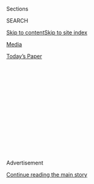 <div id="app">

<div>

<div>

<div>

<div class="NYTAppHideMasthead css-1q2w90k e1suatyy0">

<div class="section css-ui9rw0 e1suatyy2">

<div class="css-eph4ug er09x8g0">

<div class="css-6n7j50">

</div>

<span class="css-1dv1kvn">Sections</span>

<div class="css-10488qs">

<span class="css-1dv1kvn">SEARCH</span>

</div>

[Skip to content](#site-content)[Skip to site
index](#site-index)

</div>

<div id="masthead-section-label" class="css-1wr3we4 eaxe0e00">

[Media](https://www.nytimes3xbfgragh.onion/pages/business/media/index.html)

</div>

<div class="css-10698na e1huz5gh0">

</div>

</div>

<div id="masthead-bar-one" class="section hasLinks css-15hmgas e1csuq9d3">

<div class="css-uqyvli e1csuq9d0">

</div>

<div class="css-1uqjmks e1csuq9d1">

</div>

<div class="css-9e9ivx">

[](https://myaccount.nytimes3xbfgragh.onion/auth/login?response_type=cookie&client_id=vi)

</div>

<div class="css-1bvtpon e1csuq9d2">

[Today’s
Paper](https://www.nytimes3xbfgragh.onion/section/todayspaper)

</div>

</div>

</div>

</div>

<div data-aria-hidden="false">

<div id="site-content" data-role="main">

<div>

<div class="css-1aor85t" style="opacity:0.000000001;z-index:-1;visibility:hidden">

<div class="css-1hqnpie">

<div class="css-epjblv">

<span class="css-17xtcya">[Media](/pages/business/media/index.html)</span><span class="css-x15j1o">|</span><span class="css-fwqvlz">Andrea
Tantaros of Fox News Claims Retaliation for Sex Harassment
Complaints</span>

</div>

<div class="css-k008qs">

<div class="css-1iwv8en">

<span class="css-18z7m18"></span>

<div>

</div>

</div>

<span class="css-1n6z4y">https://nyti.ms/2bvJmD5</span>

<div class="css-1705lsu">

<div class="css-4xjgmj">

<div class="css-4skfbu" data-role="toolbar" data-aria-label="Social Media Share buttons, Save button, and Comments Panel with current comment count" data-testid="share-tools">

  - 
  - 
  - 
  - 
    
    <div class="css-6n7j50">
    
    </div>

  - 

</div>

</div>

</div>

</div>

</div>

</div>

<div class="css-13pd83m">

</div>

<div id="top-wrapper" class="css-1sy8kpn">

<div id="top-slug" class="css-l9onyx">

Advertisement

</div>

[Continue reading the main
story](#after-top)

<div class="ad top-wrapper" style="text-align:center;height:100%;display:block;min-height:250px">

<div id="top" class="place-ad" data-position="top" data-size-key="top">

</div>

</div>

<div id="after-top">

</div>

</div>

<div id="sponsor-wrapper" class="css-1hyfx7x">

<div id="sponsor-slug" class="css-19vbshk">

Supported by

</div>

[Continue reading the main
story](#after-sponsor)

<div id="sponsor" class="ad sponsor-wrapper" style="text-align:center;height:100%;display:block">

</div>

<div id="after-sponsor">

</div>

</div>

<div class="css-1vkm6nb ehdk2mb0">

# Andrea Tantaros of Fox News Claims Retaliation for Sex Harassment Complaints

</div>

<div class="css-79elbk" data-testid="photoviewer-wrapper">

<div class="css-z3e15g" data-testid="photoviewer-wrapper-hidden">

</div>

<div class="css-1a48zt4 ehw59r15" data-testid="photoviewer-children">

![<span class="css-16f3y1r e13ogyst0" data-aria-hidden="true">A suit
filed by Andrea Tantaros, a former Fox News host, says the network
“masquerades as a defender of traditional family values, but behind
the scenes, it operates like a sex-fueled, Playboy Mansion-like
cult.”</span><span class="css-cnj6d5 e1z0qqy90" itemprop="copyrightHolder"><span class="css-1ly73wi e1tej78p0">Credit...</span><span><span>Carlo
Allegri/Invision, via Associated
Press</span></span></span>](https://static01.graylady3jvrrxbe.onion/images/2016/08/23/business/23FOX/23FOX-articleInline.jpg?quality=75&auto=webp&disable=upscale)

</div>

</div>

<div class="css-xt80pu e12qa4dv0">

<div class="css-18e8msd">

<div class="css-vp77d3 epjyd6m0">

<div class="css-1baulvz">

By [<span class="css-1baulvz last-byline" itemprop="name">Jim
Dwyer</span>](http://www.nytimes3xbfgragh.onion/by/jim-dwyer)

</div>

</div>

  - Aug. 22,
    2016

  - 
    
    <div class="css-4xjgmj">
    
    <div class="css-d8bdto" data-role="toolbar" data-aria-label="Social Media Share buttons, Save button, and Comments Panel with current comment count" data-testid="share-tools">
    
      - 
      - 
      - 
      - 
        
        <div class="css-6n7j50">
        
        </div>
    
      - 
    
    </div>
    
    </div>

</div>

</div>

<div class="section meteredContent css-1r7ky0e" name="articleBody" itemprop="articleBody">

<div class="css-1fanzo5 StoryBodyCompanionColumn">

<div class="css-53u6y8">

Andrea Tantaros, a former Fox News host, charged in a lawsuit filed
Monday that top executives at the network, including the man who
replaced Roger Ailes, punished her for complaining about sexual
harassment by Mr. Ailes.

The suit by Ms. Tantaros, filed in New York State Supreme Court in
Manhattan, is the latest round in a contentious volley that began in
late winter, when Fox claimed she had breached her employment contract
by writing a book without receiving network approval.

“Fox News masquerades as a defender of traditional family values, but
behind the scenes, it operates like a sex-fueled, Playboy Mansion-like
cult, steeped in intimidation, indecency and misogyny,” Ms. Tantaros’s
suit says.

</div>

</div>

<div class="css-1fanzo5 StoryBodyCompanionColumn">

<div class="css-53u6y8">

Fox News said it would not comment on pending litigation.

Mr. Ailes, the network’s founding chairman and guiding force for two
decades, resigned last month after a former anchor, Gretchen Carlson,
said in a suit that she was fired for refusing his sexual advances. Mr.
Ailes has denied all allegations of
harassment.

</div>

</div>

<div style="max-width:100%;margin:0 auto">

<div class="css-17dprlf" data-id="100000004546751" data-slug="roger-ailes-fox-news-coverage" style="max-width:600px">

</div>

</div>

<div class="css-1fanzo5 StoryBodyCompanionColumn">

<div class="css-53u6y8">

In April, the chief lawyer for Fox charged that Ms. Tantaros had
concocted sexual harassment claims to gain leverage in the contract
dispute; her lawyer, Judd Burstein, said the book dispute was a pretext
that Fox was using to silence her.

During arbitration, Mr. Burstein said, Fox News offered to pay her a sum
“in the seven figures” if she renounced claims against Mr. Ailes and
others at the network, including the host Bill O’Reilly. According to
the lawsuit, Ms. Tantaros said she had been subjected to unwelcome
advances from Mr. O’Reilly, whom she had regarded as a friend and
adviser.

“Ailes did not act alone,” the lawsuit states. “He may have been the
primary culprit, but his actions were condoned by his most senior
lieutenants, who engaged in a concerted effort to silence Tantaros by
threats, humiliation and retaliation.”

Ms. Tantaros also claimed in the lawsuit that she was the subject of
humiliating posts by pseudonymous accounts on Twitter known as “sock
puppets” that she says were instigated by the Fox News publicity
department.

</div>

</div>

<div class="css-1fanzo5 StoryBodyCompanionColumn">

<div class="css-53u6y8">

Ms. Tantaros [joined Fox as a
contributor](http://www.foxnews.com/person/t/andrea-tantaros.html) in
2010, and a year later was named co-host of “The Five,” which aired at 5
p.m. She said in the suit that she was repeatedly told by Fox executives
that she could not wear pants on the air because “Roger wants to see
your
legs.”

<div class="css-79elbk" data-testid="photoviewer-wrapper">

<div class="css-z3e15g" data-testid="photoviewer-wrapper-hidden">

</div>

<div class="css-1a48zt4 ehw59r15" data-testid="photoviewer-children">

<div class="css-zgakxe erfvjey0">

<span class="css-1ly73wi e1tej78p0">Image</span>

<div class="css-zjzyr8">

<div data-testid="lazyimage-container" style="height:258.4561403508772px">

</div>

</div>

</div>

<span class="css-16f3y1r e13ogyst0" data-aria-hidden="true">Roger
Ailes.</span><span class="css-cnj6d5 e1z0qqy90" itemprop="copyrightHolder"><span class="css-1ly73wi e1tej78p0">Credit...</span><span>Drew
Angerer/Getty Images</span></span>

</div>

</div>

The lawsuit goes on to say that on Aug. 12, 2014, Mr. Ailes called her
into his office and asked if she was planning to marry and have
children. “Ailes then started complaining about marriage in general, and
also made off-color jokes about being married,” the lawsuit states. It
describes Mr. Ailes as speculating on the sexual habits and preferences
of 10 Fox News personalities.

He asked Ms. Tantaros to turn around “so I can get a good look at you,”
the lawsuit charges, adding that Ms. Tantaros refused. Soon after, she
was moved from “The Five” to a lower-rated show, “Outnumbered,” that
aired at midday.

Mr. Ailes called her back for similar sessions in December 2014 and
February 2015, the lawsuit charges, and when she continued to rebuff
him, she encountered hostility from the Fox News publicity department.
In the February meeting, she said, Mr. Ailes talked about how she would
look in a bikini, and accused her of ending a long-term relationship
because she had been merely using the man. The episode brought her to
tears, the lawsuit states. She said the sole interview arranged by the
publicity department during that period was with a writer for a blog
controlled by Fox, who asked about her breasts and if she was difficult
to work with.

In April 2015, the lawsuit states, Ms. Tantaros met with [Bill
Shine](http://www.nytimes3xbfgragh.onion/2016/08/16/business/media/bill-shine-steps-out-from-behind-the-scenes-to-lead-fox-news.html?_r=0),
then a senior news executive and close aide to Mr. Ailes. She said that
she told him about the meetings with Mr. Ailes and asked if he had told
the head of publicity for Fox News, Irena Briganti, to go after her. The
lawsuit claims that Mr. Shine “told Tantaros that Briganti is like a
rabid dog on a chain that we can’t control. Sometimes that dog gets off
the chain.” Then, pointing to a picture of Mr. Ailes on a magazine
cover, the lawsuit charges, Mr. Shine told her that “this powerful man
has faith in Irena Briganti” and that Ms. Tantaros “needs to let this
one go.”

Mr. Shine, through a spokeswoman, has said that Ms. Tantaros never
approached him about Mr. Ailes harassing her.

Mr. Shine was named co-president of Fox News after Mr. Ailes departed.

</div>

</div>

</div>

<div>

</div>

<div>

</div>

<div>

</div>

<div>

<div id="bottom-wrapper" class="css-1ede5it">

<div id="bottom-slug" class="css-l9onyx">

Advertisement

</div>

[Continue reading the main
story](#after-bottom)

<div id="bottom" class="ad bottom-wrapper" style="text-align:center;height:100%;display:block;min-height:90px">

</div>

<div id="after-bottom">

</div>

</div>

</div>

</div>

</div>

## Site Index

<div>

</div>

## Site Information Navigation

  - [© <span>2020</span> <span>The New York Times
    Company</span>](https://help.nytimes3xbfgragh.onion/hc/en-us/articles/115014792127-Copyright-notice)

<!-- end list -->

  - [NYTCo](https://www.nytco.com/)
  - [Contact
    Us](https://help.nytimes3xbfgragh.onion/hc/en-us/articles/115015385887-Contact-Us)
  - [Work with us](https://www.nytco.com/careers/)
  - [Advertise](https://nytmediakit.com/)
  - [T Brand Studio](http://www.tbrandstudio.com/)
  - [Your Ad
    Choices](https://www.nytimes3xbfgragh.onion/privacy/cookie-policy#how-do-i-manage-trackers)
  - [Privacy](https://www.nytimes3xbfgragh.onion/privacy)
  - [Terms of
    Service](https://help.nytimes3xbfgragh.onion/hc/en-us/articles/115014893428-Terms-of-service)
  - [Terms of
    Sale](https://help.nytimes3xbfgragh.onion/hc/en-us/articles/115014893968-Terms-of-sale)
  - [Site
    Map](https://spiderbites.nytimes3xbfgragh.onion)
  - [Help](https://help.nytimes3xbfgragh.onion/hc/en-us)
  - [Subscriptions](https://www.nytimes3xbfgragh.onion/subscription?campaignId=37WXW)

</div>

</div>

</div>

</div>
